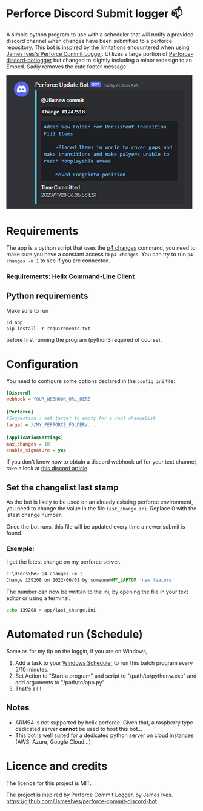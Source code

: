 # Perforce Discord Submit logger 📫
A simple python program to use with a scheduler that will notify a provided discord channel when changes have been submitted to a perforce repository.
This bot is inspired by the limitations encountered when using [James Ives's Perforce Commit Logger](https://github.com/JamesIves/perforce-commit-discord-bot). 
Utilizes a large portion of [Perforce-discord-botlogger](https://github.com/TibRib/Perforce-discord-botlogger) but changed to slightly including a minor redesign to an Embed. Sadly removes the cute footer message

<img src="assets/example.jpg" style="max-width: 500px">

# Requirements
The app is a python script that uses the [p4 changes](https://www.perforce.com/manuals/cmdref/Content/CmdRef/p4_changes.html) command, you need to make sure you have a constant access to `p4 changes`.
You can try to run ```p4 changes -m 1``` to see if you are connected.
### Requirements: [Helix Command-Line Client](https://www.perforce.com/products/helix-core-apps/command-line-client)

## Python requirements
Make sure to run
```
cd app
pip install -r requirements.txt
``` 
before first running the program (python3 required of course).

# Configuration
You need to configure some options declared in the `config.ini` file:
```ini
[Discord]
webhook = YOUR_WEBHOOK_URL_HERE

[Perforce]
#Suggestion : set target to empty for a root changelist
target = //MY_PERFORCE_FOLDER/...

[ApplicationSettings]
max_changes = 10
enable_signature = yes
```
If you don't know how to obtain a discord webhook url for your text channel, take a look at [this discord article](https://support.discord.com/hc/en-us/articles/228383668-Intro-to-Webhooks).

## Set the changelist last stamp
As the bot is likely to be used on an already existing perforce environment, you need to change the value in the file ```last_change.ini```. Replace 0 with the latest change number.

Once the bot runs, this file will be updated every time a newer submit is found.
### Exemple:
I get the latest change on my perforce server.
```css
C:\Users\Me> p4 changes -m 1
Change 139208 on 2022/06/01 by someone@MY_LAPTOP 'new feature'
```
The number can now be written to the ini, by opening the file in your text editor or using a terminal.
```sh
echo 139208 > app/last_change.ini
```

# Automated run (Schedule)
Same as for my tip on the loggin, if you are on Windows,
1. Add a task to your [Windows Scheduler](https://digicruncher.com/task-scheduler-in-windows-10/) to run this batch program every 5/10 minutes.
2. Set Action to "Start a program" and script to "/path/to/pythonw.exe" and add arguments to "/path/to/app.py"
3. That's all ! 

## Notes
- ARM64 is not supported by helix perforce. Given that, a raspberry type dedicated server **cannot** be used to host this bot...
- This bot is well suited for a dedicated python server on cloud instances (AWS, Azure, Google Cloud...)



# Licence and credits
The licence for this project is MIT.

The project is inspired by Perforce Commit Logger, by James Ives.  https://github.com/JamesIves/perforce-commit-discord-bot
